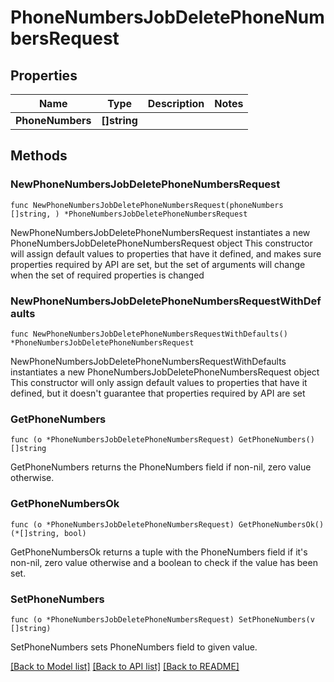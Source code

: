 # PhoneNumbersJobDeletePhoneNumbersRequest

## Properties

Name | Type | Description | Notes
------------ | ------------- | ------------- | -------------
**PhoneNumbers** | **[]string** |  | 

## Methods

### NewPhoneNumbersJobDeletePhoneNumbersRequest

`func NewPhoneNumbersJobDeletePhoneNumbersRequest(phoneNumbers []string, ) *PhoneNumbersJobDeletePhoneNumbersRequest`

NewPhoneNumbersJobDeletePhoneNumbersRequest instantiates a new PhoneNumbersJobDeletePhoneNumbersRequest object
This constructor will assign default values to properties that have it defined,
and makes sure properties required by API are set, but the set of arguments
will change when the set of required properties is changed

### NewPhoneNumbersJobDeletePhoneNumbersRequestWithDefaults

`func NewPhoneNumbersJobDeletePhoneNumbersRequestWithDefaults() *PhoneNumbersJobDeletePhoneNumbersRequest`

NewPhoneNumbersJobDeletePhoneNumbersRequestWithDefaults instantiates a new PhoneNumbersJobDeletePhoneNumbersRequest object
This constructor will only assign default values to properties that have it defined,
but it doesn't guarantee that properties required by API are set

### GetPhoneNumbers

`func (o *PhoneNumbersJobDeletePhoneNumbersRequest) GetPhoneNumbers() []string`

GetPhoneNumbers returns the PhoneNumbers field if non-nil, zero value otherwise.

### GetPhoneNumbersOk

`func (o *PhoneNumbersJobDeletePhoneNumbersRequest) GetPhoneNumbersOk() (*[]string, bool)`

GetPhoneNumbersOk returns a tuple with the PhoneNumbers field if it's non-nil, zero value otherwise
and a boolean to check if the value has been set.

### SetPhoneNumbers

`func (o *PhoneNumbersJobDeletePhoneNumbersRequest) SetPhoneNumbers(v []string)`

SetPhoneNumbers sets PhoneNumbers field to given value.



[[Back to Model list]](../README.md#documentation-for-models) [[Back to API list]](../README.md#documentation-for-api-endpoints) [[Back to README]](../README.md)


